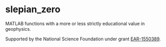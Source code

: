 # slepian_zero
MATLAB functions with a more or less strictly educational value in geophysics.

Supported by the National Science Foundation under grant <a href="https://www.nsf.gov/awardsearch/showAward?AWD_ID=1550389">EAR-1550389</a>. 


